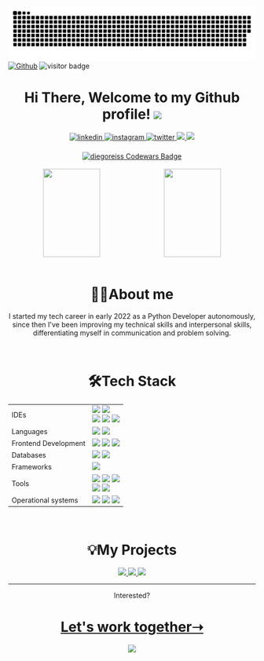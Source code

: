 ![Github Snake](https://github.com/diegoreiss/diegoreiss/blob/output/github-contribution-grid-snake.svg)
[![Github](https://img.shields.io/github/followers/diegoreiss?label=Follow&style=social)](https://github.com/diegoreiss)
![visitor badge](https://visitor-badge.glitch.me/badge?page_id=diegoreiss.visitor-badge)

<div align="center">
  
  <h1>
    Hi There, Welcome to my Github profile! 
    <img src="https://github.com/abdoachhoubi/abdoachhoubi/blob/main/gifs/Hi.gif" width="30">
  </h1>
  
  <!-- Linkedin -->
  <a href="https://linkedin.com/in/diegoreis42" target="_blank">
    <img src=https://img.shields.io/badge/linkedin-%2300acee.svg?color=405DE6&style=for-the-badge&logo=linkedin&logoColor=white alt=linkedin style="margin-bottom: 5px;" />
  </a>
  
  <!-- Instragram -->
  <a href="https://instagram.com/portaaaal" target="_blank">
    <img src=https://img.shields.io/badge/instagram-%ff5851db.svg?color=C13584&style=for-the-badge&logo=instagram&logoColor=white alt=instagram style="margin-bottom: 5px;" />
  </a>
  
  <!-- Twitter -->
  <a href="https://twitter.com/portaaaal" target="_blank">
    <img src=https://img.shields.io/badge/twitter-%2300acee.svg?color=1DA1F2&style=for-the-badge&logo=twitter&logoColor=white alt=twitter style="margin-bottom: 5px;" />
  </a>
  
  <!-- Reddit -->
  <a href="https://www.reddit.com/user/VoOd_Oo">
    <img src="https://img.shields.io/badge/Reddit-%23FF4500.svg?style=for-the-badge&logo=Reddit&logoColor=white">
  </a>
  
  <!-- Outlook -->
  <a href="mailto:diegoportal.reis@outlook.com">
    <img src="https://img.shields.io/badge/Outlook-0078D4?style=for-the-badge&logo=microsoft-outlook&logoColor=white" />
  </a>
  
  <br>
  <br>
  
  <!-- Codewars -->
  <a href="https://www.codewars.com/users/diegoreiss">
    <img src="https://www.codewars.com/users/diegoreiss/badges/large" alt="diegoreiss Codewars Badge">
  </a>
  
  <br>
  <br>
  
</div>

<div align="center">
  <a href="https://github.com/diegoreiss"></a>
  
  <!-- Githug Readme Stats -->
  <img width="48%" height="180em" src="https://github-readme-stats.vercel.app/api?username=diegoreiss&show_icons=true&theme=gotham&include_all_commits=true&count_private=true"/>
  
  <!-- Github most used languages -->
  <img width="48%" height="180em" src="https://github-readme-stats.vercel.app/api/top-langs/?username=diegoreiss&layout=compact&theme=gotham"/>
</div>

<br>

<div align="center">
  <h1>👨‍💻About me</h1> 
  <p>
    I started my tech career in early 2022 as a Python Developer autonomously, since then I've been improving my technical skills and interpersonal skills, differentiating myself in communication and problem solving.
  </p>
</div>

<br>

<div align="center">
  <h1>🛠️Tech Stack</h1>
  <table>
    <tr>
      <td>IDEs</td>
      <td>
        <img src="https://img.shields.io/badge/Visual%20Studio%20Code-0078d7.svg?style=for-the-badge&logo=visual-studio-code&logoColor=white">
        <img src="https://img.shields.io/badge/pycharm-143?style=for-the-badge&logo=pycharm&logoColor=black&color=black&labelColor=green">
        <br>
        <img src="https://img.shields.io/badge/IntelliJ IDEA-000000.svg?style=for-the-badge&logo=intellij-idea&logoColor=white">
        <img src="https://img.shields.io/badge/jupyter-%23FA0F00.svg?style=for-the-badge&logo=jupyter&logoColor=white">
        <img src="https://img.shields.io/badge/NeoVim-%2357A143.svg?&style=for-the-badge&logo=neovim&logoColor=white">
      </td>
    </tr>
    <tr>
      <td>Languages</td>
      <td>
        <img src="https://img.shields.io/badge/python-3670A0?style=for-the-badge&logo=python&logoColor=ffdd54">
        <img src="https://img.shields.io/badge/java-%23ED8B00.svg?style=for-the-badge&logo=java&logoColor=white">
      </td>
    </tr>
    <tr>
      <td>Frontend Development</td>
      <td>
        <img src="https://img.shields.io/badge/html5-%23E34F26.svg?style=for-the-badge&logo=html5&logoColor=white">
        <img src="https://img.shields.io/badge/css3-%231572B6.svg?style=for-the-badge&logo=css3&logoColor=white">
        <img src="https://img.shields.io/badge/javascript-%23323330.svg?style=for-the-badge&logo=javascript&logoColor=%23F7DF1E">
      </td>
    </tr>
    <tr>
      <td>Databases</td>
      <td>
        <img src="https://img.shields.io/badge/sqlite-%2307405e.svg?style=for-the-badge&logo=sqlite&logoColor=white">
        <img src="https://img.shields.io/badge/mysql-%2300f.svg?style=for-the-badge&logo=mysql&logoColor=white">
      </td>
    </tr>
    <tr>
      <td>Frameworks</td>
      <td>
        <img src="https://img.shields.io/badge/django-%23092E20.svg?style=for-the-badge&logo=django&logoColor=white">
      </td>
    </tr>
    <tr>
      <td>Tools</td>
      <td>
        <img src="https://img.shields.io/badge/figma-%23F24E1E.svg?style=for-the-badge&logo=figma&logoColor=white">
        <img src="https://img.shields.io/badge/git-%23F05033.svg?style=for-the-badge&logo=git&logoColor=white">
        <img src="https://img.shields.io/badge/github-%23121011.svg?style=for-the-badge&logo=github&logoColor=white">
        <br>
        <img src="https://img.shields.io/badge/confluence-%23172BF4.svg?style=for-the-badge&logo=confluence&logoColor=white">
        <img src="https://img.shields.io/badge/heroku-%23430098.svg?style=for-the-badge&logo=heroku&logoColor=white">
      </td>
    <tr>
    <tr>
      <td>Operational systems</td>
      <td>
        <img src="https://img.shields.io/badge/Windows-0078D6?style=for-the-badge&logo=windows&logoColor=white">
        <img src="https://img.shields.io/badge/Linux-FCC624?style=for-the-badge&logo=linux&logoColor=black">
        <img src="https://img.shields.io/badge/Ubuntu-E95420?style=for-the-badge&logo=ubuntu&logoColor=white">
      </td>
    </tr>
  </table>
</div>

<br>

<div align="center">
  <h1>💡My Projects</h1>
  
  <a href="https://github.com/diegoreiss/foguinho-express">
    <img src="https://github-readme-stats.vercel.app/api/pin/?username=diegoreiss&repo=foguinho-express&theme=gotham">
  </a>
  
  <a href="https://github.com/diegoreiss/pokemon-battle-simulator">
    <img src="https://github-readme-stats.vercel.app/api/pin/?username=diegoreiss&repo=pokemon-battle-simulator&theme=gotham">
  </a>
  
  <a href="https://github.com/diegoreiss/consultorio-crud">
    <img src="https://github-readme-stats.vercel.app/api/pin/?username=diegoreiss&repo=consultorio-crud&theme=gotham">
  </a>    
  
<br>
</div>

<hr>

<div align="center">
  <p>Interested?</p>
</div>

<div align="center">
   <h1><a href="https://linkedin.com/in/diegoreis42" target="_blank">Let's work together➝</a></h1>
   <img src="https://user-images.githubusercontent.com/70382532/138322189-2db8df52-9dcb-40a0-88a8-c365466bd33d.gif">
</div>
